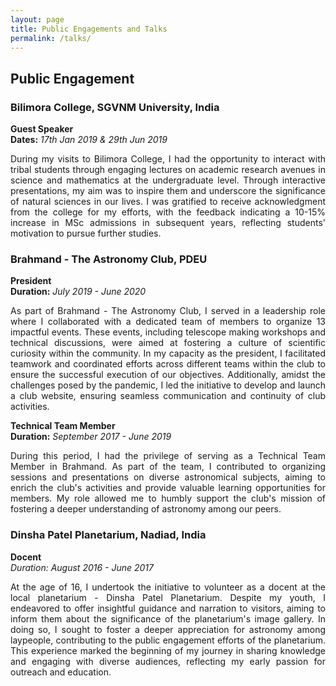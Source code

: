 ```yaml
---
layout: page
title: Public Engagements and Talks
permalink: /talks/
---
```



## Public Engagement

### Bilimora College, SGVNM University, India
**Guest Speaker**  
**Dates:** *17th Jan 2019 & 29th Jun 2019*

<div style="text-align: justify;"> 
During my visits to Bilimora College, I had the opportunity to interact with tribal students through engaging lectures on academic research avenues in science and mathematics at the undergraduate level. Through interactive presentations, my aim was to inspire them and underscore the significance of natural sciences in our lives.  I was gratified to receive acknowledgment from the college for my efforts, with the feedback indicating a 10-15% increase in MSc admissions in subsequent years, reflecting students' motivation to pursue further studies.
</div>

### Brahmand - The Astronomy Club, PDEU
**President**  
**Duration:** *July 2019 - June 2020*

<div style="text-align: justify;"> 
As part of Brahmand - The Astronomy Club, I served in a leadership role where I collaborated with a dedicated team of members to organize 13 impactful events. These events, including telescope making workshops and technical discussions, were aimed at fostering a culture of scientific curiosity within the community. In my capacity as the president, I facilitated teamwork and coordinated efforts across different teams within the club to ensure the successful execution of our objectives. Additionally, amidst the challenges posed by the pandemic, I led the initiative to develop and launch a club website, ensuring seamless communication and continuity of club activities.
</div>

**Technical Team Member**  
**Duration:** *September 2017 - June 2019*

<div style="text-align: justify;"> 
During this period, I had the privilege of serving as a Technical Team Member in Brahmand. As part of the team, I contributed to organizing sessions and presentations on diverse astronomical subjects, aiming to enrich the club's activities and provide valuable learning opportunities for members. My role allowed me to humbly support the club's mission of fostering a deeper understanding of astronomy among our peers.
</div>

### Dinsha Patel Planetarium, Nadiad, India
**Docent**  
*Duration: August 2016 - June 2017*

<div style="text-align: justify;"> 
At the age of 16, I undertook the initiative to volunteer as a docent at the local planetarium - Dinsha Patel Planetarium. Despite my youth, I endeavored to offer insightful guidance and narration to visitors, aiming to inform them about the significance of the planetarium's image gallery. In doing so, I sought to foster a deeper appreciation for astronomy among laypeople, contributing to the public engagement efforts of the planetarium. This experience marked the beginning of my journey in sharing knowledge and engaging with diverse audiences, reflecting my early passion for outreach and education.
</div>

